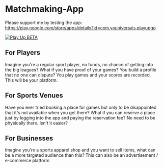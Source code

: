 # Matchmaking-App

Please support me by testing the app: https://play.google.com/store/apps/details?id=com.youniversals.playupgo

[![Play Up BETA](http://i.imgur.com/030dYjJ.png)](https://youtu.be/YQDmoY-J5PQ "Play Up BETA Demo")

## For Players
Imagine you're a regular sport player, no funds, no chance of getting into the big leagues? What if you have proof of your games? You build a profile that no one can dispute? You play games and your scores are recorded. This will be your platform.

## For Sports Venues
Have you ever tried booking a place for games but only to be disappointed that it's not available when you get there? What if you can reserve a place just by logging into the app and paying the reservation fee? No need to be physically there. Isn't it easier?

## For Businesses
Imagine you're a sports apparel shop and you want to sell items, what can be a more targeted audience than this? This can also be an advertisement / e-commerce platform.




